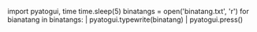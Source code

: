 import pyatogui, time
time.sleep(5)
binatangs = open('binatang.txt', 'r')
for bianatang in binatangs:
| pyatogui.typewrite(binatang)
| pyatogui.press()
